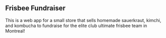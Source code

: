 ## Frisbee Fundraiser

This is a web app for a small store that sells homemade sauerkraut, kimchi, and kombucha to fundraise for the elite club ultimate frisbee team in Montreal! 
